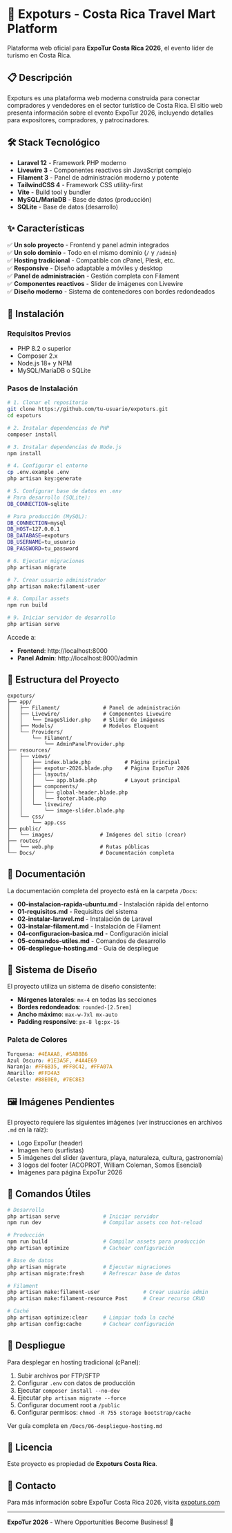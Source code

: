 # 🌴 Expoturs - Costa Rica Travel Mart Platform

Plataforma web oficial para **ExpoTur Costa Rica 2026**, el evento líder de turismo en Costa Rica.

## 📋 Descripción

Expoturs es una plataforma web moderna construida para conectar compradores y vendedores en el sector turístico de Costa Rica. El sitio web presenta información sobre el evento ExpoTur 2026, incluyendo detalles para expositores, compradores, y patrocinadores.

## 🛠️ Stack Tecnológico

- **Laravel 12** - Framework PHP moderno
- **Livewire 3** - Componentes reactivos sin JavaScript complejo
- **Filament 3** - Panel de administración moderno y potente
- **TailwindCSS 4** - Framework CSS utility-first
- **Vite** - Build tool y bundler
- **MySQL/MariaDB** - Base de datos (producción)
- **SQLite** - Base de datos (desarrollo)

## ✨ Características

✅ **Un solo proyecto** - Frontend y panel admin integrados  
✅ **Un solo dominio** - Todo en el mismo dominio (`/` y `/admin`)  
✅ **Hosting tradicional** - Compatible con cPanel, Plesk, etc.  
✅ **Responsive** - Diseño adaptable a móviles y desktop  
✅ **Panel de administración** - Gestión completa con Filament  
✅ **Componentes reactivos** - Slider de imágenes con Livewire  
✅ **Diseño moderno** - Sistema de contenedores con bordes redondeados  

## 🚀 Instalación

### Requisitos Previos

- PHP 8.2 o superior
- Composer 2.x
- Node.js 18+ y NPM
- MySQL/MariaDB o SQLite

### Pasos de Instalación

```bash
# 1. Clonar el repositorio
git clone https://github.com/tu-usuario/expoturs.git
cd expoturs

# 2. Instalar dependencias de PHP
composer install

# 3. Instalar dependencias de Node.js
npm install

# 4. Configurar el entorno
cp .env.example .env
php artisan key:generate

# 5. Configurar base de datos en .env
# Para desarrollo (SQLite):
DB_CONNECTION=sqlite

# Para producción (MySQL):
DB_CONNECTION=mysql
DB_HOST=127.0.0.1
DB_DATABASE=expoturs
DB_USERNAME=tu_usuario
DB_PASSWORD=tu_password

# 6. Ejecutar migraciones
php artisan migrate

# 7. Crear usuario administrador
php artisan make:filament-user

# 8. Compilar assets
npm run build

# 9. Iniciar servidor de desarrollo
php artisan serve
```

Accede a:
- **Frontend**: http://localhost:8000
- **Panel Admin**: http://localhost:8000/admin

## 📁 Estructura del Proyecto

```
expoturs/
├── app/
│   ├── Filament/              # Panel de administración
│   ├── Livewire/              # Componentes Livewire
│   │   └── ImageSlider.php    # Slider de imágenes
│   ├── Models/                # Modelos Eloquent
│   └── Providers/
│       └── Filament/
│           └── AdminPanelProvider.php
├── resources/
│   ├── views/
│   │   ├── index.blade.php           # Página principal
│   │   ├── expotur-2026.blade.php    # Página ExpoTur 2026
│   │   ├── layouts/
│   │   │   └── app.blade.php         # Layout principal
│   │   ├── components/
│   │   │   ├── global-header.blade.php
│   │   │   └── footer.blade.php
│   │   └── livewire/
│   │       └── image-slider.blade.php
│   └── css/
│       └── app.css
├── public/
│   └── images/               # Imágenes del sitio (crear)
├── routes/
│   └── web.php               # Rutas públicas
└── Docs/                     # Documentación completa
```

## 📖 Documentación

La documentación completa del proyecto está en la carpeta `/Docs`:

- **00-instalacion-rapida-ubuntu.md** - Instalación rápida del entorno
- **01-requisitos.md** - Requisitos del sistema
- **02-instalar-laravel.md** - Instalación de Laravel
- **03-instalar-filament.md** - Instalación de Filament
- **04-configuracion-basica.md** - Configuración inicial
- **05-comandos-utiles.md** - Comandos de desarrollo
- **06-despliegue-hosting.md** - Guía de despliegue

## 🎨 Sistema de Diseño

El proyecto utiliza un sistema de diseño consistente:

- **Márgenes laterales**: `mx-4` en todas las secciones
- **Bordes redondeados**: `rounded-[2.5rem]`
- **Ancho máximo**: `max-w-7xl mx-auto`
- **Padding responsive**: `px-8 lg:px-16`

### Paleta de Colores

```css
Turquesa: #4EAAA8, #5AB8B6
Azul Oscuro: #1E3A5F, #4A4E69
Naranja: #FF6B35, #FF8C42, #FFA07A
Amarillo: #FFD4A3
Celeste: #B8E0E0, #7EC8E3
```

## 🖼️ Imágenes Pendientes

El proyecto requiere las siguientes imágenes (ver instrucciones en archivos `.md` en la raíz):

- Logo ExpoTur (header)
- Imagen hero (surfistas)
- 5 imágenes del slider (aventura, playa, naturaleza, cultura, gastronomía)
- 3 logos del footer (ACOPROT, William Coleman, Somos Esencial)
- Imágenes para página ExpoTur 2026

## 🔧 Comandos Útiles

```bash
# Desarrollo
php artisan serve              # Iniciar servidor
npm run dev                    # Compilar assets con hot-reload

# Producción
npm run build                  # Compilar assets para producción
php artisan optimize           # Cachear configuración

# Base de datos
php artisan migrate            # Ejecutar migraciones
php artisan migrate:fresh      # Refrescar base de datos

# Filament
php artisan make:filament-user              # Crear usuario admin
php artisan make:filament-resource Post     # Crear recurso CRUD

# Caché
php artisan optimize:clear     # Limpiar toda la caché
php artisan config:cache       # Cachear configuración
```

## 🚀 Despliegue

Para desplegar en hosting tradicional (cPanel):

1. Subir archivos por FTP/SFTP
2. Configurar `.env` con datos de producción
3. Ejecutar `composer install --no-dev`
4. Ejecutar `php artisan migrate --force`
5. Configurar document root a `/public`
6. Configurar permisos: `chmod -R 755 storage bootstrap/cache`

Ver guía completa en `/Docs/06-despliegue-hosting.md`

## 📝 Licencia

Este proyecto es propiedad de **Expoturs Costa Rica**.

## 🤝 Contacto

Para más información sobre ExpoTur Costa Rica 2026, visita [expoturs.com](https://expoturs.com)

---

**ExpoTur 2026** - Where Opportunities Become Business! 🌴
